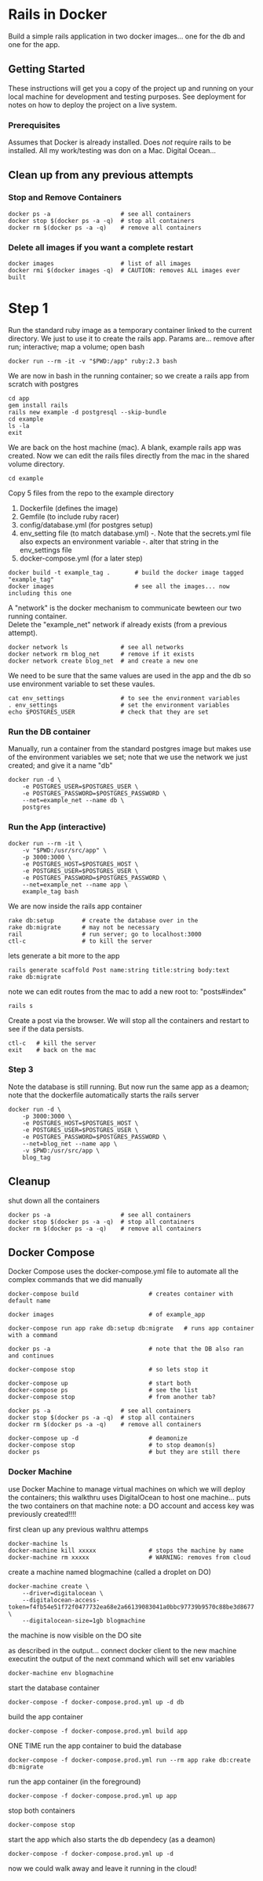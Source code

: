 # Rails in Docker

Build a simple rails application in two docker images... one for the db and one for the app.

## Getting Started

These instructions will get you a copy of the project up and running on your local machine for development and testing purposes. See deployment for notes on how to deploy the project on a live system.

### Prerequisites

Assumes that Docker is already installed.
Does *not* require rails to be installed.
All my work/testing was don on a Mac.
Digital Ocean...

## Clean up from any previous attempts

### Stop and Remove Containers
```
docker ps -a                    # see all containers
docker stop $(docker ps -a -q)  # stop all containers
docker rm $(docker ps -a -q)    # remove all containers
```
### Delete all images if you want a complete restart
```
docker images                   # list of all images
docker rmi $(docker images -q)  # CAUTION: removes ALL images ever built
```
# Step 1

Run the standard ruby image as a temporary container linked to the 
current directory. We just to use it to create the rails app.
Params are... remove after run; interactive; map a volume; open bash

```
docker run --rm -it -v "$PWD:/app" ruby:2.3 bash
```

We are now in bash in the running container; so we
create a rails app from scratch with postgres

```
cd app
gem install rails
rails new example -d postgresql --skip-bundle
cd example
ls -la
exit 
```
We are back on the host machine (mac).
A blank, example rails app was created. Now we can
edit the rails files directly from the mac in the shared 
volume directory.

```
cd example
```

Copy 5 files from the repo to the example directory

1. Dockerfile (defines the image)
2. Gemfile (to include ruby racer)
3. config/database.yml (for postgres setup)
4. env_setting file (to match database.yml)
-. Note that the secrets.yml file also expects an environment variable
-. alter that string in the env_settings file
5. docker-compose.yml (for a later step) 

```
docker build -t example_tag .       # build the docker image tagged "example_tag"
docker images                       # see all the images... now including this one
```
A "network" is the docker mechanism to communicate bewteen our two running container.  
Delete the "example_net" network if already exists (from a previous attempt).
```
docker network ls               # see all networks
docker network rm blog_net      # remove if it exists
docker network create blog_net  # and create a new one
```

We need to be sure that the same values are used in the app and the db
so use environment variable to set these vaules.
```
cat env_settings                # to see the environment variables
. env_settings                  # set the environment variables
echo $POSTGRES_USER             # check that they are set
```

### Run the DB container

Manually, run a container from the standard postgres image
but makes use of the environment variables we set; note that
we use the network we just created; and give it a name "db"

```
docker run -d \
    -e POSTGRES_USER=$POSTGRES_USER \
    -e POSTGRES_PASSWORD=$POSTGRES_PASSWORD \
    --net=example_net --name db \
    postgres
```

### Run the App (interactive)

```
docker run --rm -it \
    -v "$PWD:/usr/src/app" \
    -p 3000:3000 \
    -e POSTGRES_HOST=$POSTGRES_HOST \
    -e POSTGRES_USER=$POSTGRES_USER \
    -e POSTGRES_PASSWORD=$POSTGRES_PASSWORD \
    --net=example_net --name app \
    example_tag bash
```

We are now inside the rails app container
```
rake db:setup        # create the database over in the 
rake db:migrate      # may not be necessary 
rail                 # run server; go to localhost:3000
ctl-c                # to kill the server
```
lets generate a bit more to the app
```
rails generate scaffold Post name:string title:string body:text
rake db:migrate
```
note we can edit routes from the mac to add a new root to: "posts#index"
```
rails s
```
Create a post via the browser.  We will stop all the containers and restart 
to see if the data persists.
```
ctl-c   # kill the server
exit    # back on the mac 
```

### Step 3
Note the database is still running.  But now run the same app as a deamon; note that the dockerfile
automatically starts the rails server
```
docker run -d \
    -p 3000:3000 \
    -e POSTGRES_HOST=$POSTGRES_HOST \
    -e POSTGRES_USER=$POSTGRES_USER \
    -e POSTGRES_PASSWORD=$POSTGRES_PASSWORD \
    --net=blog_net --name app \
    -v $PWD:/usr/src/app \
    blog_tag
```

## Cleanup

shut down all the containers
```
docker ps -a                    # see all containers
docker stop $(docker ps -a -q)  # stop all containers
docker rm $(docker ps -a -q)    # remove all containers
```

## Docker Compose

Docker Compose uses the docker-compose.yml file to 
automate all the complex commands that we did manually

```
docker-compose build                    # creates container with default name

docker images                           # of example_app

docker-compose run app rake db:setup db:migrate   # runs app container with a command

docker ps -a                            # note that the DB also ran and continues

docker-compose stop                     # so lets stop it

docker-compose up                       # start both
docker-compose ps                       # see the list
docker-compose stop                     # from another tab?

docker ps -a                    # see all containers
docker stop $(docker ps -a -q)  # stop all containers
docker rm $(docker ps -a -q)    # remove all containers

docker-compose up -d                    # deamonize
docker-compose stop                     # to stop deamon(s)
docker ps                               # but they are still there
```

### Docker Machine

use Docker Machine to manage virtual machines on which 
we will deploy the containers; this walkthru uses DigitalOcean
to host one machine... puts the two containers on that machine
note: a DO account and access key was previously created!!!!

first clean up any previous walthru attemps
```
docker-machine ls
docker-machine kill xxxxx               # stops the machine by name
docker-machine rm xxxxx                 # WARNING: removes from cloud
```
create a machine named blogmachine (called a droplet on DO)
```
docker-machine create \
    --driver=digitalocean \
    --digitalocean-access-token=f4fb54e51f72f0477732ea68e2a66139083041a0bbc97739b9570c88be3d8677 \
    --digitalocean-size=1gb blogmachine
```
the machine is now visible on the DO site

as described in the output... connect docker client to the new machine
executint the output of the next command which will set env variables
```
docker-machine env blogmachine
```
start the database container 
```
docker-compose -f docker-compose.prod.yml up -d db
```
build the app container
```
docker-compose -f docker-compose.prod.yml build app
```
ONE TIME run the app container to buid the database
```
docker-compose -f docker-compose.prod.yml run --rm app rake db:create db:migrate
```
run the app container (in the foreground)
```
docker-compose -f docker-compose.prod.yml up app
```
stop both containers
```
docker-compose stop
```
start the app which also starts the db dependecy (as a deamon)
```
docker-compose -f docker-compose.prod.yml up -d
```
now we could walk away and leave it running in the cloud!
